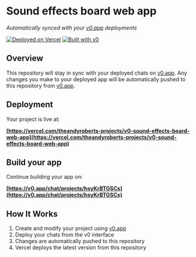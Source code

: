 # Sound effects board web app

*Automatically synced with your [v0.app](https://v0.app) deployments*

[![Deployed on Vercel](https://img.shields.io/badge/Deployed%20on-Vercel-black?style=for-the-badge&logo=vercel)](https://vercel.com/theandyroberts-projects/v0-sound-effects-board-web-app)
[![Built with v0](https://img.shields.io/badge/Built%20with-v0.app-black?style=for-the-badge)](https://v0.app/chat/projects/hsyKrBTGSCs)

## Overview

This repository will stay in sync with your deployed chats on [v0.app](https://v0.app).
Any changes you make to your deployed app will be automatically pushed to this repository from [v0.app](https://v0.app).

## Deployment

Your project is live at:

**[https://vercel.com/theandyroberts-projects/v0-sound-effects-board-web-app](https://vercel.com/theandyroberts-projects/v0-sound-effects-board-web-app)**

## Build your app

Continue building your app on:

**[https://v0.app/chat/projects/hsyKrBTGSCs](https://v0.app/chat/projects/hsyKrBTGSCs)**

## How It Works

1. Create and modify your project using [v0.app](https://v0.app)
2. Deploy your chats from the v0 interface
3. Changes are automatically pushed to this repository
4. Vercel deploys the latest version from this repository

